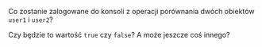 Co zostanie zalogowane do konsoli z operacji porównania dwóch obiektów `user1` i `user2`?

Czy będzie to wartość `true` czy `false`? A może jeszcze coś innego?

